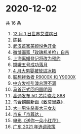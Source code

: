 # 2020-12-02

共 16 条

<!-- BEGIN -->
<!-- 最后更新时间 Wed Dec 02 2020 16:04:49 GMT+0800 (CST) -->
1. [12 月 1 日世界艾滋病日](https://www.zhihu.com/search?q=艾滋病)
1. [陈铭](https://www.zhihu.com/search?q=陈铭)
1. [武汉首家茶颜悦色开业](https://www.zhihu.com/search?q=茶颜悦色)
1. [微博画家「玫瑰机关枪」自杀](https://www.zhihu.com/search?q=玫瑰机关枪)
1. [上海离婚登记将改为预约](https://www.zhihu.com/search?q=离婚冷静期)
1. [嫦娥五号成功落月](https://www.zhihu.com/search?q=嫦娥五号)
1. [4 月大男婴被放进冰箱](https://www.zhihu.com/search?q=男婴冰箱)
1. [联想拯救者 R9000X 和 Y9000X ](https://www.zhihu.com/search?q=r9000x)
1. [中方发推引澳总理不满 ](https://www.zhihu.com/search?q=澳大利亚阿富汗)
1. [马首正式回归圆明园](https://www.zhihu.com/search?q=马首)
1. [高通发布 5G 芯片骁龙 888](https://www.zhihu.com/search?q=骁龙888)
1. [乌合麒麟新画《致莫里森》](https://www.zhihu.com/search?q=致莫里森)
1. [大一男生杀害大三女友](https://www.zhihu.com/search?q=锦江学院)
1. [京东「京尊达」](https://www.zhihu.com/search?q=京尊达)
1. [电影《送你一朵小红花》](https://www.zhihu.com/search?q=送你一朵小红花)
1. [广东 2021 年选调政策](https://www.zhihu.com/search?q=广东选调)
<!-- END -->
